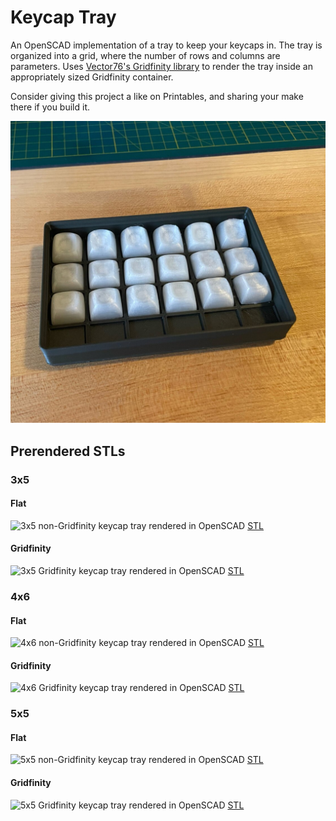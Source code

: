 # Keycap Tray

An OpenSCAD implementation of a tray to keep your keycaps in. The tray is
organized into a grid, where the number of rows and columns are parameters. Uses
[Vector76's Gridfinity library][vector76-lib] to render the tray inside an
appropriately sized Gridfinity container.

Consider giving this project a like on Printables, and sharing your make there
if you build it.

![3d printed 3x5 keycap tray for Gridfinity](./images/printed.jpg)

## Prerendered STLs

### 3x5

#### Flat

![3x5 non-Gridfinity keycap tray rendered in
OpenSCAD](./images/KeycapTray_Flat_3x5.png)
[STL](./KeycapTray_Flat_3x5.stl)

#### Gridfinity

![3x5 Gridfinity keycap tray rendered in
OpenSCAD](./images/KeycapTray_Gridfinity_3x5.png)
[STL](./KeycapTray_Gridfinity_3x5.stl)

### 4x6

#### Flat

![4x6 non-Gridfinity keycap tray rendered in
OpenSCAD](./images/KeycapTray_Flat_4x6.png)
[STL](./KeycapTray_Flat_4x6.stl)

#### Gridfinity

![4x6 Gridfinity keycap tray rendered in
OpenSCAD](./images/KeycapTray_Gridfinity_4x6.png)
[STL](./KeycapTray_Gridfinity_4x6.stl)

### 5x5

#### Flat

![5x5 non-Gridfinity keycap tray rendered in
OpenSCAD](./images/KeycapTray_Flat_5x5.png)
[STL](./KeycapTray_Flat_5x5.stl)

#### Gridfinity

![5x5 Gridfinity keycap tray rendered in
OpenSCAD](./images/KeycapTray_Gridfinity_5x5.png)
[STL](./KeycapTray_Gridfinity_5x5.stl)

[vector76-lib]: https://github.com/vector76/gridfinity_openscad
